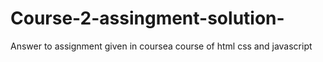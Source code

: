 # Course-2-assingment-solution-
Answer to assignment given in coursea course of html css and javascript 
